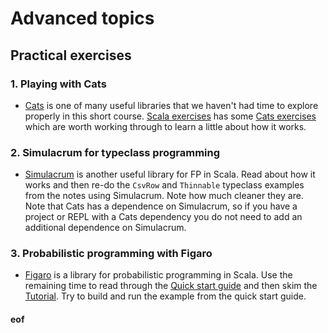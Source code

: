# Advanced topics

## Practical exercises

### 1. Playing with Cats

* [Cats](http://typelevel.org/cats/) is one of many useful libraries that we haven't had time to explore properly in this short course. [Scala exercises](https://www.scala-exercises.org/) has some [Cats exercises](https://www.scala-exercises.org/cats) which are worth working through to learn a little about how it works.

### 2. Simulacrum for typeclass programming

* [Simulacrum](https://github.com/mpilquist/simulacrum) is another useful library for FP in Scala. Read about how it works and then re-do the `CsvRow` and `Thinnable` typeclass examples from the notes using Simulacrum. Note how much cleaner they are. Note that Cats has a dependence on Simulacrum, so if you have a project or REPL with a Cats dependency you do not need to add an additional dependence on Simulacrum.

### 3. Probabilistic programming with Figaro

* [Figaro](https://github.com/p2t2/figaro) is a library for probabilistic programming in Scala. Use the remaining time to read through the [Quick start guide](https://github.com/p2t2/figaro/raw/master/doc/Figaro%20Quick%20Start%20Guide.pdf) and then skim the [Tutorial](https://www.cra.com/sites/default/files/pdf/Figaro_Tutorial.pdf). Try to build and run the example from the quick start guide.


#### eof

